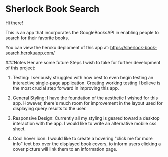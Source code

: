 # Sherlock Book Search
Hi there!

This is an app that incorporates the GoogleBooksAPI in enabling people to search for their favorite books.

You can view the heroku deploment of this app at:
https://sherlock-book-search.herokuapp.com/

###Notes
Her are some future Steps I wish to take for further development of this project:

1) Testing:
I seriously struggled with how best to even begin testing an interactive single-page application. Creating working testing I believe is the most crucial step forward in improving this app.

2) General Styling:
I have the foundation of the aesthetic I wished for this app. However, there's much room for improvement in the layout used for displaying query results to the user.

3) Responsive Design:
Currently all my styling is geared toward a desktop interaction with the app. I would like to write an alternative mobile css sheet.

3) Cool hover icon:
I would like to create a hovering "click me for more info" text box over the displayed book covers, to inform users clicking a cover picture will link them to an information page.
